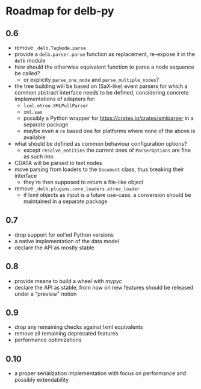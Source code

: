 # Roadmap for delb-py

## 0.6

- remove `_delb.TagNode.parse`
- provide a `delb.parser.parse` function as replacement, re-expose it in the `delb`
  module
- how should the otherwise equivalent function to parse a node sequence be called?
    - or explicity `parse_one_node` and `parse_multiple_nodes`?
- the tree building will be based on (SaX-like) event parsers for which a common
  abstract interface needs to be defined, considering concrete implementations of
  adapters for:
    - `lxml.etree.XMLPullParser`
    - `xml.sax`
    - possibly a Python wrapper for https://crates.io/crates/xmlparser in a separate
      package
    - maybe even a `re` based one for platforms where none of the above is available
- what should be defined as common behaviour configuration options?
    - except `resolve_entities` the current ones of `ParserOptions` are fine as such imo
- CDATA will be parsed to text nodes
- move parsing from loaders to the `Document` class, thus breaking their interface
    - they're then supposed to return a file-like object
- remove `_delb.plugins.core_loaders.etree_loader`
    - if lxml objects as input is a future use-case, a conversion should be maintained
      in a separate package

## 0.7

- drop support for eol'ed Python versions
- a native implementation of the data model
- declare the API as mostly stable

## 0.8

- provide means to build a wheel with *mypyc*
- declare the API as stable, from now on new features should be released under
  a "preview" notion

## 0.9

- drop any remaining checks against lxml equivalents
- remove all remaining deprecated features
- performance optimizations

## 0.10

- a proper serialization implementation with focus on performance and possibly
  extendability
